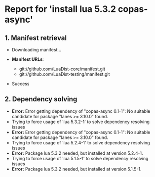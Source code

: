 # Report for 'install lua 5.3.2 copas-async'


## 1. Manifest retrieval

- Downloading manifest...

- **Manifest URLs**:
    - git://github.com/LuaDist-core/manifest.git
    - git://github.com/LuaDist-testing/manifest.git
- Success

## 2. Dependency solving

- **Error:** Error getting dependency of "copas-async 0.1-1": No suitable candidate for package "lanes >= 3.10.0" found.
- Trying to force usage of 'lua 5.3.2-1' to solve dependency resolving issues
- **Error:** Error getting dependency of "copas-async 0.1-1": No suitable candidate for package "lanes >= 3.10.0" found.
- Trying to force usage of 'lua 5.2.4-1' to solve dependency resolving issues
- **Error:** Package lua 5.3.2 needed, but installed at version 5.2.4-1.
- Trying to force usage of 'lua 5.1.5-1' to solve dependency resolving issues
- **Error:** Package lua 5.3.2 needed, but installed at version 5.1.5-1.
